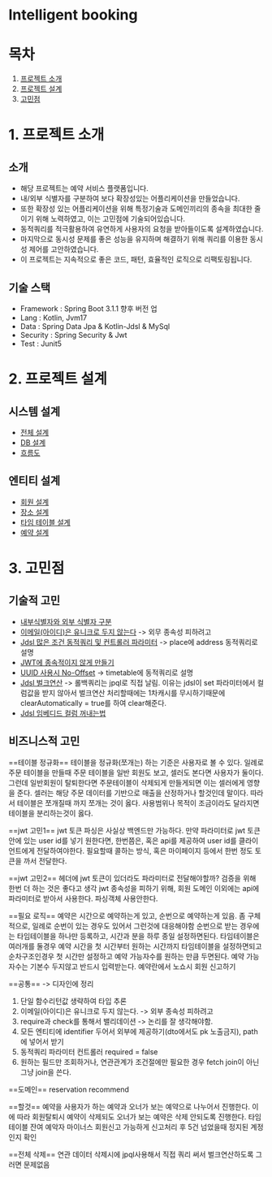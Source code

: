 # Intelligent booking

# 목차
1. [프로젝트 소개](#1-프로젝트-소개)
2. [프로젝트 설계](#2-프로젝트-설계)
3. [고민점](#3-고민점)

# 1. 프로젝트 소개
## 소개
* 해당 프로젝트는 예약 서비스 플랫폼입니다.
* 내/외부 식별자를 구분하여 보다 확장성있는 어플리케이션을 만들었습니다.
* 또한 확장성 있는 어플리케이션을 위해 특정기술과 도메인끼리의 종속을 최대한 줄이기 위해 노력하였고, 이는 고민점에 기술되어있습니다.
* 동적쿼리를 적극활용하여 유연하게 사용자의 요청을 받아들이도록 설계하였습니다.
* 마지막으로 동시성 문제를 좋은 성능을 유지하며 해결하기 위해 쿼리를 이용한 동시성 제어를 고안하였습니다.
* 이 프로젝트는 지속적으로 좋은 코드, 패턴, 효율적인 로직으로 리팩토링됩니다.
## 기술 스택
* Framework : Spring Boot 3.1.1 향후 버전 업
* Lang : Kotlin, Jvm17
* Data : Spring Data Jpa & Kotlin-Jdsl & MySql
* Security : Spring Security & Jwt
* Test : Junit5

# 2. 프로젝트 설계
## 시스템 설계
* [전체 설계](https://github.com/liveforone/intelligent_booking/blob/master/Documents/DESIGN.md)
* [DB 설계]()
* [흐름도]()
## 엔티티 설계
* [회원 설계](https://github.com/liveforone/intelligent_booking/blob/master/Documents/MEMBER_DESIGN.md)
* [장소 설계](https://github.com/liveforone/intelligent_booking/blob/master/Documents/PLACE_DESIGN.md)
* [타임 테이블 설계](https://github.com/liveforone/intelligent_booking/blob/master/Documents/TIMETABLE_DESIGN.md)
* [예약 설계]()

# 3. 고민점
## 기술적 고민
* [내부식별자와 외부 식별자 구분](https://github.com/liveforone/intelligent_booking/blob/master/Documents/INTERNAL_EXTERNAL_ID.md)
* [이메일(아이디)은 유니크로 두지 않는다]() -> 외무 종속성 피하려고
* [Jdsl 많은 조건 동적쿼리 및 컨트롤러 파라미터]() -> place에 address 동적쿼리로 설명
* [JWT에 종속적이지 않게 만들기]()
* [UUID 사용시 No-Offset]() -> timetable에 동적쿼리로 설명
* [Jdsl 벌크연산]() -> 롤백쿼리는 jpql로 직접 날림. 이유는 jdsl이 set 파라미터에서 컬럼값을 받지 않아서 벌크연산 처리할때에는 1차캐시를 무시하기때문에 clearAutomatically = true를 하여 clear해준다.
* [Jdsl 임베디드 컬럼 꺼내는법]()
## 비즈니스적 고민


==테이블 정규화==
테이블을 정규화(쪼개는) 하는 기준은 사용자로 볼 수 있다.
일례로 주문 테이블을 만들때 주문 테이블을 일반 회원도 보고, 셀러도 본다면 사용자가 둘이다.
그런데 일반회원이 탈퇴한다면 주문테이블이 삭제되게 만들게되면 이는 셀러에게 영향을 준다.
셀러는 해당 주문 데이터를 기반으로 매출을 산정하거나 할것인데 말이다.
따라서 테이블은 쪼개질때 까지 쪼개는 것이 옳다.
사용범위나 목적이 조금이라도 달라지면 테이블을 분리하는것이 옳다.


==jwt 고민1==
jwt 토큰 파싱은 사실상 백엔드만 가능하다. 
만약 파라미터로 jwt 토큰 안에 있는 user id를 넣기 원한다면,
한번쯤은, 혹은 api를 제공하여 user id를 클라이언트에게 전달하여야한다.
필요할때 콜하는 방식, 혹은 마이페이지 등에서 한번 정도 토큰을 까서 전달한다.

==jwt 고민2==
헤더에 jwt 토큰이 있더라도 파라미터로 전달해야할까?
검증을 위해 한번 더 하는 것은 좋다고 생각
jwt 종속성을 피하기 위해, 회원 도메인 이외에는 api에 파라미터로 받아서 사용한다. 파싱객체 사용안한다.

==필요 로직==
예약은 시간으로 예약하는게 있고, 순번으로 예약하는게 있음.
좀 구체적으로, 일례로 순번이 있는 경우도 있어서 그런것에 대응해야함
순번으로 받는 경우에는 타임테이블을 하나만 등록하고, 시간과 분을 하루 종일 설정하면된다.
타임테이블은 여러개를 둘경우 예약 시간을 첫 시간부터 원하는 시간까지 타임테이블을 설정하면되고
순차구조인경우 첫 시간만 설정하고 예약 가능자수를 원하는 만큼 두면된다. 
예약 가능자수는 기본수 두지않고 반드시 입력받는다.
예약란에서 노쇼시 회원 신고하기


==공통== -> 디자인에 정리
1. 단일 함수리턴값 생략하여 타입 추론
2. 이메일(아이디)은 유니크로 두지 않는다. -> 외부 종속성 피하려고
3. require과 check를 통해서 밸리데이션 -> 논리를 잘 생각해야함.
4. 모든 엔티티에 identifier 두어서 외부에 제공하기(dto에서도 pk 노출금지), path에 넣어서 받기
5. 동적쿼리 파라미터 컨트롤러 required = false
6. 원하는 필드만 조회하거나, 연관관계가 조건절에만 필요한 경우 fetch join이 아닌 그냥 join을 쓴다.


==도메인==
reservation
recommend


==할것==
예약을 사용자가 하는 예약과 오너가 보는 예약으로 나누어서 진행한다.
이에 따라 회원탈퇴시 예약이 삭제되도 오너가 보는 예약은 삭제 안되도록 진행한다.
타임테이블 잔여 예악자 마이너스
회원신고 가능하게
신고처리 후 5건 넘었을때 정지된 계정인지 확인


==전체 삭제==
연관 데이터 삭제시에 jpql사용해서 직접 쿼리 써서 벌크연산하도록
그러면 문제없음
